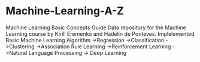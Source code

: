 # Machine-Learning-A-Z
Machine Learning Basic Concepts Guide
Data repository for the Machine Learning course by Kirill Eremenko and Hadelin de Ponteves.
Implelemented Basic Machine Learning Algorithm
->Regression
->Classification
->Clustering
->Association Rule Learning
->Reinforcement Learning
->Natural Language Processing
-> Deep Learning
